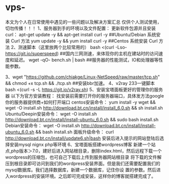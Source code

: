# vps-
本文为个人在日常使用中遇见的一些问题以及解决方案汇总
仅供个人测试使用，切勿传播！！！
1、服务器到手的环境以及文件配置：
   更新软件包源并且安装curl：
apt-get update -y && apt-get install curl -y    ##Ubuntu/Debian 系统安装 Curl 方法
yum update -y && yum install curl -y            ##Centos 系统安装 Curl 方法
2、测速脚本（这里放两个比较常用的）
    bash <(curl -Lso- https://git.io/superspeed)   ##国内三网测速，来体现你的主机在建站时的访问速度和延迟。
    wget -qO- bench.sh | bash                      ##服务器的性能测试，IO和处理器等性能参数。
       
3、wget "https://github.com/chiakge/Linux-NetSpeed/raw/master/tcp.sh" && chmod +x tcp.sh && ./tcp.sh ##安装bbr加速。
4、v2ray 233一键脚本 bash <(curl -s -L https://git.io/v2ray.sh) 
5、安装宝塔面板更好的管理你的服务器  以下为官方安装教程：
    找安装前需要打开你的服务器端口，具体发方法google你的服务器提供商+如何打开端口
       centos安装命令： 
        yum install -y wget && wget -O install.sh http://download.bt.cn/install/install_6.0.sh && sh install.sh
       Ubuntu/Deepin安装命令：
        wget -O install.sh http://download.bt.cn/install/install-ubuntu_6.0.sh && sudo bash install.sh
       Debian安装命令：
        wget -O install.sh http://download.bt.cn/install/install-ubuntu_6.0.sh && bash install.sh
       面板升级命令：
        curl http://download.bt.cn/install/update6.sh|bash
        安装后进入提示的网站登陆后选择安装mysql nignx php等环境
  6、宝塔面板搭建wordpress博客
      新建一个站点,php版本＞7.0，建好后进入网站根目录，删除index.html，然后远程下载一个wordpress的压缩包，也可自己下载后上传到服务器网站根目录
      将下载的文件解压到根目录即可访问到我们的wordpress安装界面。但是我们还需要配置我们的mysql数据库。我们选择数据库，新建一个数据库，记住你设       置的参数。然后进入wordpress的安装环境。之后即可完成安装，这样你的博客就搭建完成了。
